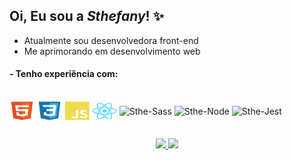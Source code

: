 ## Oi, Eu sou a _Sthefany_! ✨

- Atualmente sou desenvolvedora front-end
- Me aprimorando em desenvolvimento web
#### - Tenho experiência com:
<div style="display: inline_block"><br>
  <img align="center" alt="Sthe-HTML" height="30" width="40" src="https://raw.githubusercontent.com/devicons/devicon/master/icons/html5/html5-original.svg">
  <img align="center" alt="Sthe-CSS" height="30" width="40" src="https://raw.githubusercontent.com/devicons/devicon/master/icons/css3/css3-original.svg">
  <img align="center" alt="Sthe-Js" height="30" width="40" src="https://raw.githubusercontent.com/devicons/devicon/master/icons/javascript/javascript-plain.svg">
  <img align="center" alt="Sthe-React" height="30" width="40" src="https://raw.githubusercontent.com/devicons/devicon/master/icons/react/react-original.svg">
  <img align="center" alt="Sthe-Sass" height="30" width="40" src="https://cdn.jsdelivr.net/gh/devicons/devicon/icons/sass/sass-original.svg" />
  <img align="center" alt="Sthe-Node" height="30" width="40" src="https://cdn.jsdelivr.net/gh/devicons/devicon/icons/nodejs/nodejs-original.svg" />  
  <img align="center" alt="Sthe-Jest" height="30" width="40" src="https://cdn.jsdelivr.net/gh/devicons/devicon/icons/jest/jest-plain.svg" /> 
</div>

 ##

<div align="center">
  <a href="https://github.com/stevelyn">
  <img height="180em" src="https://github-readme-stats.vercel.app/api?username=stevelyn&show_icons=true&theme=dracula&include_all_commits=true&count_private=true"/>
  <img height="180em" src="https://github-readme-stats.vercel.app/api/top-langs/?username=stevelyn&layout=compact&langs_count=6&theme=dracula&count_private=true"/>
</div>
  
 ##
